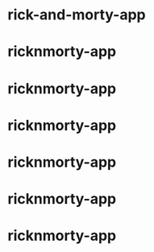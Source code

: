 # rick-and-morty-app
# ricknmorty-app
# ricknmorty-app
# ricknmorty-app
# ricknmorty-app
# ricknmorty-app
# ricknmorty-app
